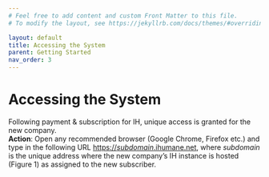 ```yaml
---
# Feel free to add content and custom Front Matter to this file.
# To modify the layout, see https://jekyllrb.com/docs/themes/#overriding-theme-defaults

layout: default
title: Accessing the System
parent: Getting Started
nav_order: 3
---
```


# Accessing the System
Following payment & subscription for IH, unique access is granted for the new company.  
**Action**: Open any recommended browser (Google Chrome, Firefox etc.) and type in the following URL [https://*subdomain*.ihumane.net](), where *subdomain* is the unique address where the new company’s IH instance is hosted (Figure 1) as assigned to the new subscriber. 

